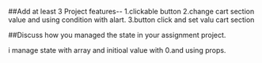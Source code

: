 ##Add at least 3 Project features--
1.clickable button
2.change cart section value and using condition with alart.
3.button click and set valu cart section

##Discuss how you managed the state in your assignment project.

i manage state with array and initioal value with 0.and using props.